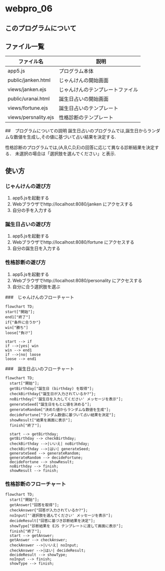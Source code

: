 # webpro_06

## このプログラムについて

## ファイル一覧
ファイル名　|　説明
-|-
app5.js | プログラム本体
public/janken.html | じゃんけんの開始画面
views/janken.ejs | じゃんけんのテンプレートファイル
public/uranai.html | 誕生日占いの開始画面
views/fortune.ejs | 誕生日占いのテンプレート
views/persnality.ejs | 性格診断のテンプレート

##　プログラムについての説明
誕生日占いのプログラムでは,誕生日からランダムな数値を生成し,その値に基づいて占い結果を決定する.

性格診断のプログラムでは,(A,B,C,D,E)の回答に応じて異なる診断結果を決定する．
未選択の場合は「選択肢を選んでください」と表示.
## 使い方
### じゃんけんの遊び方
1. app5.jsを起動する
1. Webブラウザでhttp://localhost:8080/janken にアクセスする
1. 自分の手を入力する


### 誕生日占いの遊び方
1. app5.jsを起動する
1. Webブラウザでhttp://localhost:8080/fortune にアクセスする
1. 自分の誕生日を入力する

### 性格診断の遊び方
1. app5.jsを起動する
1. Webブラウザでhttp://localhost:8080/personality にアクセスする
1. 自分に合う選択肢を選ぶ

###　じゃんけんのフローチャート
```mermaid
flowchart TD;
start["開始"];
end1["終了"]
if{"条件に合うか"}
win["勝ち"]
loose["負け"]

start --> if
if -->|yes| win
win --> end1
if -->|no| loose
loose --> end1
```

###　誕生日占いのフローチャート
```mermaid
flowchart TD;
  start["開始"];
  getBirthday["誕生日 (birthday) を取得"];
  checkBirthday{"誕生日が入力されているか?"};
  noBirthday["'誕生日を入力してください' メッセージを表示"];
  generateSeed["誕生日をもとに値を決める"];
  generateRandom["決めた値からランダムな数値を生成"];
  decideFortune["ランダム数値に基づいて占い結果を決定"];
  showResult["結果を画面に表示"];
  finish["終了"];

  start --> getBirthday;
  getBirthday --> checkBirthday;
  checkBirthday -->|いいえ| noBirthday;
  checkBirthday -->|はい| generateSeed;
  generateSeed --> generateRandom;
  generateRandom --> decideFortune;
  decideFortune --> showResult;
  noBirthday --> finish;
  showResult --> finish;
```





### 性格診断のフローチャート
```mermaid
flowchart TD;
  start["開始"];
  getAnswer["回答を取得"];
  checkAnswer{"回答が入力されているか?"};
  noInput["'選択肢を選んでください' メッセージを表示"];
  decideResult["回答に基づき診断結果を決定"];
  showType["診断結果を EJS テンプレートに渡して画面に表示"];
  finish["終了"];
  start --> getAnswer;
  getAnswer --> checkAnswer;
  checkAnswer -->|いいえ| noInput;
  checkAnswer -->|はい| decideResult;
  decideResult --> showType;
  noInput --> finish;
  showType --> finish;
  ```